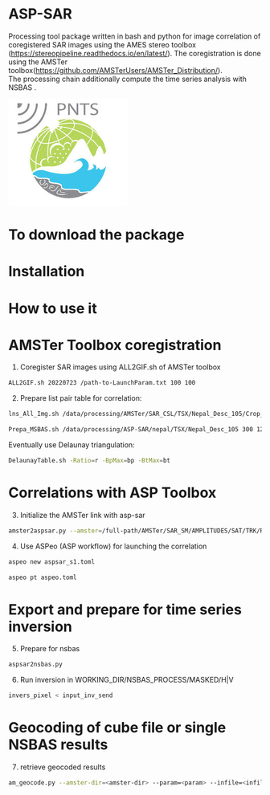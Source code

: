 # ASP-SAR

Processing tool package written in bash and python for image correlation of coregistered SAR images using the AMES stereo toolbox (https://stereopipeline.readthedocs.io/en/latest/). The coregistration is done using the AMSTer toolbox(https://github.com/AMSTerUsers/AMSTer_Distribution/).\
The processing chain additionally compute the time series analysis with NSBAS .

![Alt text](logo-pnts.jpg)

# To download the package

# Installation

# How to use it
# AMSTer Toolbox coregistration
1. Coregister SAR images using ALL2GIF.sh of AMSTer toolbox

```bash
ALL2GIF.sh 20220723 /path-to-LaunchParam.txt 100 100
```

2. Prepare list pair table for correlation:

```bash
lns_All_Img.sh /data/processing/AMSTer/SAR_CSL/TSX/Nepal_Desc_105/Crop_MATHILO_28.44-28.38_84.38-84.44 /data/processing/ASP-SAR/nepal/TSX/Nepal_Desc_105
```

```bash
Prepa_MSBAS.sh /data/processing/ASP-SAR/nepal/TSX/Nepal_Desc_105 300 120 20230506
```

Eventually use Delaunay triangulation:

```bash
DelaunayTable.sh -Ratio=r -BpMax=bp -BtMax=bt
```

# Correlations with ASP Toolbox
3. Initialize the AMSTer link with asp-sar

```bash
amster2aspsar.py --amster=/full-path/AMSTer/SAR_SM/AMPLITUDES/SAT/TRK/REGION --aspsar=/full-path/working-dir [--s1]
```

4. Use ASPeo (ASP workflow) for launching the correlation

```bash
aspeo new aspsar_s1.toml
```

```bash
aspeo pt aspeo.toml
```

# Export and prepare for time series inversion
5. Prepare for nsbas

```bash
aspsar2nsbas.py
```

6. Run inversion in WORKING_DIR/NSBAS_PROCESS/MASKED/H|V

```bash
invers_pixel < input_inv_send
```

# Geocoding of cube file or single NSBAS results
7. retrieve geocoded results

```bash
am_geocode.py --amster-dir=<amster-dir> --param=<param> --infile=<infile> --outdir=<outdir>
```
